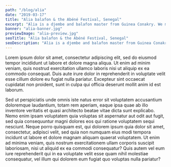 ```yaml
---
path: "/blog/alia"
date: "2019-03-17"
title: "Alia balafon & the Abéné Festival, Senegal"
excerpt: "Alia is a djembe and balafon master from Guinea Conakry. We met at the Abéné festival in Senegal and recorded some solo balafon performances."
banner: "alia-banner.jpg"
previewImage: "alia-preview.jpg"
seoTitle: "Alia balafon & the Abéné Festival, Senegal"
seoDescription: "Alia is a djembe and balafon master from Guinea Conakry. We met at the Abéné festival in Senegal and recorded some solo balafon performances."
---
```


Lorem ipsum dolor sit amet, consectetur adipiscing elit, sed do eiusmod tempor incididunt ut labore et dolore magna aliqua. Ut enim ad minim veniam, quis nostrud exercitation ullamco laboris nisi ut aliquip ex ea commodo consequat. Duis aute irure dolor in reprehenderit in voluptate velit esse cillum dolore eu fugiat nulla pariatur. Excepteur sint occaecat cupidatat non proident, sunt in culpa qui officia deserunt mollit anim id est laborum.

Sed ut perspiciatis unde omnis iste natus error sit voluptatem accusantium doloremque laudantium, totam rem aperiam, eaque ipsa quae ab illo inventore veritatis et quasi architecto beatae vitae dicta sunt explicabo. Nemo enim ipsam voluptatem quia voluptas sit aspernatur aut odit aut fugit, sed quia consequuntur magni dolores eos qui ratione voluptatem sequi nesciunt. Neque porro quisquam est, qui dolorem ipsum quia dolor sit amet, consectetur, adipisci velit, sed quia non numquam eius modi tempora incidunt ut labore et dolore magnam aliquam quaerat voluptatem. Ut enim ad minima veniam, quis nostrum exercitationem ullam corporis suscipit laboriosam, nisi ut aliquid ex ea commodi consequatur? Quis autem vel eum iure reprehenderit qui in ea voluptate velit esse quam nihil molestiae consequatur, vel illum qui dolorem eum fugiat quo voluptas nulla pariatur?
